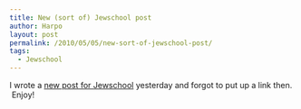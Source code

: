 ```yaml
---
title: New (sort of) Jewschool post
author: Harpo
layout: post
permalink: /2010/05/05/new-sort-of-jewschool-post/
tags:
  - Jewschool
---
```

I wrote a <a href="http://jewschool.com/2010/05/04/22580/in-which-richard-silverstein-misses-the-point/" target="_blank">new post for Jewschool</a> yesterday and forgot to put up a link then.  Enjoy!